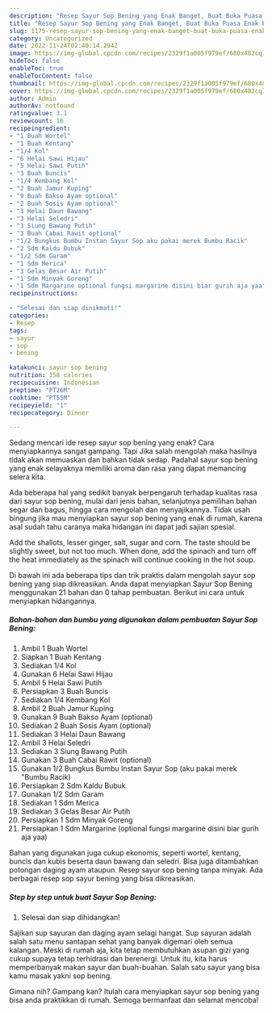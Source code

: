 ```yaml
---
description: "Resep Sayur Sop Bening yang Enak Banget, Buat Buka Puasa Enak Banget"
title: "Resep Sayur Sop Bening yang Enak Banget, Buat Buka Puasa Enak Banget"
slug: 1175-resep-sayur-sop-bening-yang-enak-banget-buat-buka-puasa-enak-banget
category: Uncategorized
date: 2022-11-24T02:40:14.294Z
image: https://img-global.cpcdn.com/recipes/2329f1a005f979ef/680x482cq70/sayur-sop-bening-foto-resep-utama.jpg
hideToc: false
enableToc: true
enableTocContent: false
thumbnail: https://img-global.cpcdn.com/recipes/2329f1a005f979ef/680x482cq70/sayur-sop-bening-foto-resep-utama.jpg
cover: https://img-global.cpcdn.com/recipes/2329f1a005f979ef/680x482cq70/sayur-sop-bening-foto-resep-utama.jpg
author: Admin
authorAv: notfound
ratingvalue: 3.1
reviewcount: 16
recipeingredient:
- "1 Buah Wortel"
- "1 Buah Kentang"
- "1/4 Kol"
- "6 Helai Sawi Hijau"
- "5 Helai Sawi Putih"
- "3 Buah Buncis"
- "1/4 Kembang Kol"
- "2 Buah Jamur Kuping"
- "9 Buah Bakso Ayam optional"
- "2 Buah Sosis Ayam optional"
- "3 Helai Daun Bawang"
- "3 Helai Seledri"
- "3 Siung Bawang Putih"
- "3 Buah Cabai Rawit optional"
- "1/2 Bungkus Bumbu Instan Sayur Sop aku pakai merek Bumbu Racik"
- "2 Sdm Kaldu Bubuk"
- "1/2 Sdm Garam"
- "1 Sdm Merica"
- "3 Gelas Besar Air Putih"
- "1 Sdm Minyak Goreng"
- "1 Sdm Margarine optional fungsi margarine disini biar gurih aja yaa"
recipeinstructions:

- "Selesai dan siap dinikmati!"
categories:
- Resep
tags:
- sayur
- sop
- bening

katakunci: sayur sop bening 
nutrition: 158 calories
recipecuisine: Indonesian
preptime: "PT26M"
cooktime: "PT55M"
recipeyield: "1"
recipecategory: Dinner

---
```



Sedang mencari ide resep sayur sop bening yang enak? Cara menyiapkannya sangat gampang. Tapi Jika salah mengolah maka hasilnya tidak akan memuaskan dan bahkan tidak sedap. Padahal sayur sop bening yang enak selayaknya memiliki aroma dan rasa yang dapat memancing selera kita.


Ada beberapa hal yang sedikit banyak berpengaruh terhadap kualitas rasa dari sayur sop bening, mulai dari jenis bahan, selanjutnya pemilihan bahan segar dan bagus, hingga cara mengolah dan menyajikannya. Tidak usah bingung jika mau menyiapkan sayur sop bening yang enak di rumah, karena asal sudah tahu caranya maka hidangan ini dapat jadi sajian spesial.

Add the shallots, lesser ginger, salt, sugar and corn. The taste should be slightly sweet, but not too much. When done, add the spinach and turn off the heat immediately as the spinach will continue cooking in the hot soup.


Di bawah ini ada beberapa tips dan trik praktis dalam mengolah sayur sop bening yang siap dikreasikan. Anda dapat menyiapkan Sayur Sop Bening menggunakan 21 bahan dan 0 tahap pembuatan. Berikut ini cara untuk menyiapkan hidangannya.

<!--inarticleads1-->

##### Bahan-bahan dan bumbu yang digunakan dalam pembuatan Sayur Sop Bening:

1. Ambil 1 Buah Wortel
1. Siapkan 1 Buah Kentang
1. Sediakan 1/4 Kol
1. Gunakan 6 Helai Sawi Hijau
1. Ambil 5 Helai Sawi Putih
1. Persiapkan 3 Buah Buncis
1. Sediakan 1/4 Kembang Kol
1. Ambil 2 Buah Jamur Kuping
1. Gunakan 9 Buah Bakso Ayam (optional)
1. Sediakan 2 Buah Sosis Ayam (optional)
1. Sediakan 3 Helai Daun Bawang
1. Ambil 3 Helai Seledri
1. Sediakan 3 Siung Bawang Putih
1. Gunakan 3 Buah Cabai Rawit (optional)
1. Gunakan 1/2 Bungkus Bumbu Instan Sayur Sop (aku pakai merek &#34;Bumbu Racik)
1. Persiapkan 2 Sdm Kaldu Bubuk
1. Gunakan 1/2 Sdm Garam
1. Sediakan 1 Sdm Merica
1. Sediakan 3 Gelas Besar Air Putih
1. Persiapkan 1 Sdm Minyak Goreng
1. Persiapkan 1 Sdm Margarine (optional fungsi margarine disini biar gurih aja yaa)


Bahan yang digunakan juga cukup ekonomis, seperti wortel, kentang, buncis dan kubis beserta daun bawang dan seledri. Bisa juga ditambahkan potongan daging ayam ataupun. Resep sayur sop bening tanpa minyak. Ada berbagai resep sop sayur bening yang bisa dikreasikan. 

<!--inarticleads2-->

##### Step by step untuk buat Sayur Sop Bening:


1. Selesai dan siap dihidangkan!

Sajikan sup sayuran dan daging ayam selagi hangat. Sup sayuran adalah salah satu menu santapan sehat yang banyak digemari oleh semua kalangan. Meski di rumah aja, kita tetap membutuhkan asupan gizi yang cukup supaya tetap terhidrasi dan berenergi. Untuk itu, kita harus memperbanyak makan sayur dan buah-buahan. Salah satu sayur yang bisa kamu masak yakni sop bening. 

Gimana nih? Gampang kan? Itulah cara menyiapkan sayur sop bening yang bisa anda praktikkan di rumah. Semoga bermanfaat dan selamat mencoba!
